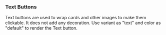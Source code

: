 ### Text Buttons
Text buttons are used to wrap cards and other images to make them clickable. It does not add any
decoration. Use variant as "text" and color as "default" to render the Text button.
